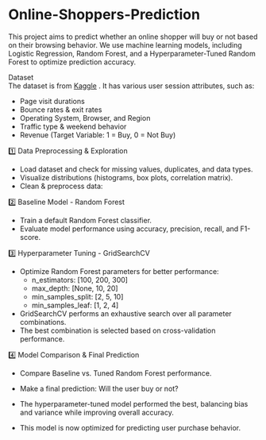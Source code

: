 # Online-Shoppers-Prediction
This project aims to predict whether an online shopper will buy or not based on their browsing behavior. We use machine learning models, including Logistic Regression, Random Forest, and a Hyperparameter-Tuned Random Forest to optimize prediction accuracy. 


Dataset  
The dataset is from [Kaggle](https://www.kaggle.com/datasets/imakash3011/online-shoppers-purchasing-intention-dataset/data) . It has various user session attributes, such as:
- Page visit durations
- Bounce rates & exit rates
- Operating System, Browser, and Region
- Traffic type & weekend behavior
- Revenue (Target Variable: 1 = Buy, 0 = Not Buy)





1️⃣ Data Preprocessing & Exploration  
- Load dataset and check for missing values, duplicates, and data types.  
- Visualize distributions (histograms, box plots, correlation matrix).  
- Clean & preprocess data:  

2️⃣ Baseline Model - Random Forest  
- Train a default Random Forest classifier.  
- Evaluate model performance using accuracy, precision, recall, and F1-score.  

3️⃣ Hyperparameter Tuning - GridSearchCV  
- Optimize Random Forest parameters for better performance:
  - n_estimators: [100, 200, 300]  
  - max_depth: [None, 10, 20]  
  - min_samples_split: [2, 5, 10]  
  - min_samples_leaf: [1, 2, 4]  
- GridSearchCV performs an exhaustive search over all parameter combinations.  
- The best combination is selected based on cross-validation performance.  

4️⃣ Model Comparison & Final Prediction  
- Compare Baseline vs. Tuned Random Forest performance.  
- Make a final prediction: Will the user buy or not?  

- The hyperparameter-tuned model performed the best, balancing bias and variance while improving overall accuracy.  
- This model is now optimized for predicting user purchase behavior.

